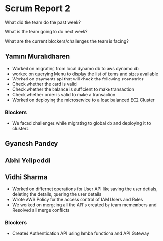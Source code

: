 # Scrum Report 2

What did the team do the past week?

What is the team going to do next week?

What are the current blockers/challenges the team is facing?


## Yamini Muralidharen

-  Worked on migrating from local dynamo db to aws dynamo db
-   worked on querying Menu to display the list of items and sizes available 
-  Worked on payments api that will check the following scenearios
-  Check whether the card is valid 
-  Check whether the balance is sufficient to make transaction 
- Check whether order is valid to make a transaction
- Worked on deploying the microservice to a load balanced EC2 Cluster 

### Blockers
- We faced challenges while migrating to global db and deploying  it to clusters.


## Gyanesh Pandey





## Abhi Yelipeddi



## Vidhi Sharma
- Worked on differnet operations for User API like saving the user detials, deleting the details, quering the user details
- Wrote AWS Policy for the access control of IAM Users and Roles
- We worked on mergeing all the API's created by team memembers and Resolved all merge conflicts
 

### Blockers
- Created Authentication API using lamba functiona and API Gateway

